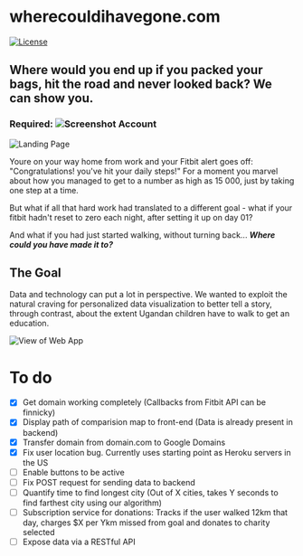 
# wherecouldihavegone.com

[![License](https://img.shields.io/badge/License-Apache%202.0-blue.svg)](https://opensource.org/licenses/Apache-2.0)

## Where would you end up if you packed your bags, hit the road and never looked back? We can show you.

### Required: ![Screenshot](https://github.com/ACalverley/wherecouldihavegone/blob/master/public/img/Fitbit_logo_RGBSmaller.png) Account

![Landing Page](https://github.com/ACalverley/wherecouldihavegone/blob/master/public/img/LandingPage.png)

Youre on your way home from work and your Fitbit alert goes off: "Congratulations! you've hit your daily steps!" For a moment you marvel about how you managed to get to a number as high as 15 000, just by taking one step at a time.

But what if all that hard work had translated to a different goal - what if your fitbit hadn't reset to zero each night, after setting it up on day 01?

And what if you had just started walking, without turning back... **_Where could you have made it to?_**

## The Goal

Data and technology can put a lot in perspective. We wanted to exploit the natural craving for personalized data visualization to better tell a story, through contrast, about the extent Ugandan children have to walk to get an education.

![View of Web App](https://i.imgur.com/sncBL40.png)

# To do
- [x] Get domain working completely (Callbacks from Fitbit API can be finnicky)
- [x] Display path of comparision map to front-end (Data is already present in backend)
- [x] Transfer domain from domain.com to Google Domains
- [x] Fix user location bug. Currently uses starting point as Heroku servers in the US
- [ ] Enable buttons to be active
- [ ] Fix POST request for sending data to backend
- [ ] Quantify time to find longest city (Out of X cities, takes Y seconds to find farthest city using our algorithm)
- [ ] Subscription service for donations: Tracks if the user walked 12km that day, charges $X per Ykm missed from goal and donates to charity selected
- [ ] Expose data via a RESTful API
